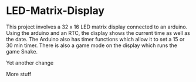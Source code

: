 # LED-Matrix-Display
This project involves a 32 x 16 LED matrix display connected to an arduino. Using the arduino and an RTC, the display shows the current time as well as the date. The Arduino also has timer functions which allow it to set a 15 or 30 min timer. There is also a game mode on the display which runs the game Snake. 

Yet another change

More stuff

